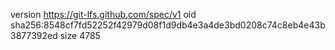 version https://git-lfs.github.com/spec/v1
oid sha256:8548cf7fd52252f42979d08f1d9db4e3a4de3bd0208c74c8eb4e43b3877392ed
size 4785
